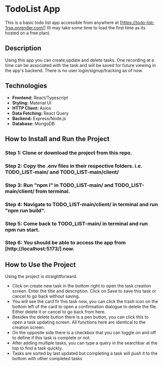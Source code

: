 # TodoList App

This is a basic todo list app accessible from anywhere at [https://todo-list-1rsq.onrender.com/] (It may take some time to load the first time as its hosted on a free plan).

## Description

Using this app you can create,update and delete tasks. One recording at a time can be associated with the task and will be saved for future viewing in the app's backend. There is no user login/signup/tracking as of now.

## Technologies

- **Frontend:** React/Typescript
- **Styling:** Material UI
- **HTTP Client:** Axios
- **Data Fetching:** React Query
- **Backend:** Express/Node.js
- **Database:** MongoDB

## How to Install and Run the Project

### Step 1: Clone or download the project from this repo.

### Step 2: Copy the .env files in their respective folders. i.e. TODO_LIST-main/ and TODO_LIST-main/client/

### Step 3: Run **"npm i"** in TODO_LIST-main/ and TODO_LIST-main/client/ from terminal.

### Step 4: Navigate to TODO_LIST-main/client/ in terminal and run **"npm run build"**.

### Step 5: Come back to TODO_LIST-main/ in terminal and run **npm run start**.

### Step 6: You should be able to access the app from [http://localhost:5173/] now.

## How to Use the Project

Using the project is straightforward.

- Click on create new task in the bottom right to open the task creation screen. Enter the title and description. Click on Save to save this task or cancel to go back without saving.
- You will see the card fir this task now, you can click the trash icon on the bottom left of the card to open a confirmation dialogue to delete the file. Either delete it or cancel to go back from here.
- Besides the delete button there is a pen button, you can click this to open a task updating screen. All functions here are identical to the creation screen.
- On the opposite side there is a checkbox that you can toggle on and off to define if this task is complete or not.
- After adding multiple tasks, you can type a query in the searchbar at the top to find a task quickly.
- Tasks are sorted by last updated but completing a task will push it to the bottom with other completed tasks

